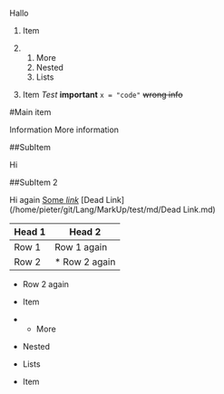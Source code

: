 Hallo 
1. Item
2. 
   1. More
   2. Nested
   3. Lists

3. Item
 _Test_ **important** ```x = "code"``` ~~wrong info~~ 

#Main item

Information
 More information
 

##SubItem

Hi 

##SubItem 2

Hi again [Some _link_](/home/pieter/git/Lang/MarkUp/test/md/Doc2.md) [Dead Link](/home/pieter/git/Lang/MarkUp/test/md/Dead Link.md) 

**Head 1** | **Head 2**
---------- | ----------
Row 1 | Row 1 again
Row 2 | * Row 2 again
* Row 2 again

 * Item
*    * More
   * Nested
   * Lists

* Item
